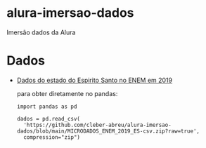 # alura-imersao-dados
Imersão dados da Alura

# Dados
* [Dados do estado do Espirito Santo no ENEM em 2019](https://github.com/cleber-abreu/alura-imersao-dados/blob/main/MICRODADOS_ENEM_2019_ES-csv.zip)

  para obter diretamente no pandas:
  ```
  import pandas as pd

  dados = pd.read_csv(
    'https://github.com/cleber-abreu/alura-imersao-dados/blob/main/MICRODADOS_ENEM_2019_ES-csv.zip?raw=true', 
    compression="zip")
  ```
